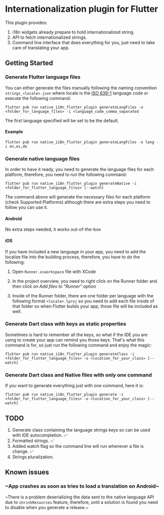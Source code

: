 # Internationalization plugin for Flutter

This plugin provides:

1. i18n widgets already prepare to hold internationalized string.
2. API to fetch internationalized strings.
3. Command line interface that does everything for you, just need to take care of translating your app.

## Getting Started

### Generate Flutter language files

You can either generate the files manually following the naming convention `strings_<locale>.json` where locale 
is the [ISO 639-1](https://en.wikipedia.org/wiki/List_of_ISO_639-1_codes) language code or execute the following command:

`flutter pub run native_i18n_flutter_plugin generateLangFiles -o <folder_for_language_files> -i <language_code_comma_separated`

The first language specified will be set to be the default.

#### Example

`flutter pub run native_i18n_flutter_plugin generateLangFiles -o lang -i en,es,de`

### Generate native language files

In order to have it ready, you need to generate the language files for each platform, 
therefore, you need to run the following command:

`flutter pub run native_i18n_flutter_plugin generateNative -i <folder_for_flutter_language_files> [--watch]`

The command above will generate the necessary files for each platform (check Supported Platforms) although there are extra steps you
need to follow you can use it.

#### Android

No extra steps needed, it works out-of-the-box
   
#### iOS

If you have included a new language in your app, you need to add the localize file into the building process, therefore, you have to
do the following:

1. Open `Runner.xcworkspace` file with XCode

2. In the project overview, you need to right click on the Runner folder and then click on _Add files to "Runner"_ option

3. Inside of the Runner folder, there are one folder per language with the following format `<locale>.lproj` so you need 
to add each file inside of that folder so when Flutter builds your app, those file will be included as well.

### Generate Dart class with keys as static properties

Sometimes is hard to remember all the keys, so what if the IDE you are using to create your app can remind you those keys. That's what
this command is for, so just run the following command and enjoy the magic:

`flutter pub run native_i18n_flutter_plugin generateClass -i <folder_for_flutter_language_files> -o <location_for_your_class> [--watch]`

### Generate Dart class and Native files with only one command

If you want to generate everything just with one command, here it is:

`flutter pub run native_i18n_flutter_plugin generate -i <folder_for_flutter_language_files> -o <location_for_your_class> [--watch]`


## TODO

1. Generate class containing the language strings keys so can be used with IDE autocompletion. ✅
2. Formatted strings. ✅
3. Added watch flag so the command line will run whenever a file is change. ✅ 
4. Strings pluralization.

## Known issues

### ~App crashes as soon as tries to load a translation on Android~

~There is a problem deserializing the data sent to the native language API due to `shrinkResources` feature, therefore, until a solution is found you need to disable when you generate a release.~
